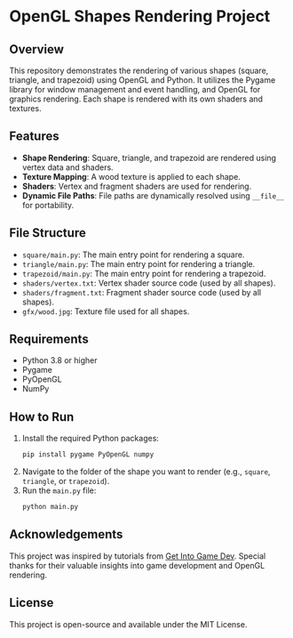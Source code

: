 # OpenGL Shapes Rendering Project

## Overview
This repository demonstrates the rendering of various shapes (square, triangle, and trapezoid) using OpenGL and Python. It utilizes the Pygame library for window management and event handling, and OpenGL for graphics rendering. Each shape is rendered with its own shaders and textures.

## Features
- **Shape Rendering**: Square, triangle, and trapezoid are rendered using vertex data and shaders.
- **Texture Mapping**: A wood texture is applied to each shape.
- **Shaders**: Vertex and fragment shaders are used for rendering.
- **Dynamic File Paths**: File paths are dynamically resolved using `__file__` for portability.

## File Structure
- `square/main.py`: The main entry point for rendering a square.
- `triangle/main.py`: The main entry point for rendering a triangle.
- `trapezoid/main.py`: The main entry point for rendering a trapezoid.
- `shaders/vertex.txt`: Vertex shader source code (used by all shapes).
- `shaders/fragment.txt`: Fragment shader source code (used by all shapes).
- `gfx/wood.jpg`: Texture file used for all shapes.

## Requirements
- Python 3.8 or higher
- Pygame
- PyOpenGL
- NumPy

## How to Run
1. Install the required Python packages:
   ```bash
   pip install pygame PyOpenGL numpy
   ```
2. Navigate to the folder of the shape you want to render (e.g., `square`, `triangle`, or `trapezoid`).
3. Run the `main.py` file:
   ```bash
   python main.py
   ```

## Acknowledgements
This project was inspired by tutorials from [Get Into Game Dev](https://www.youtube.com/@GetIntoGameDev). Special thanks for their valuable insights into game development and OpenGL rendering.

## License
This project is open-source and available under the MIT License.